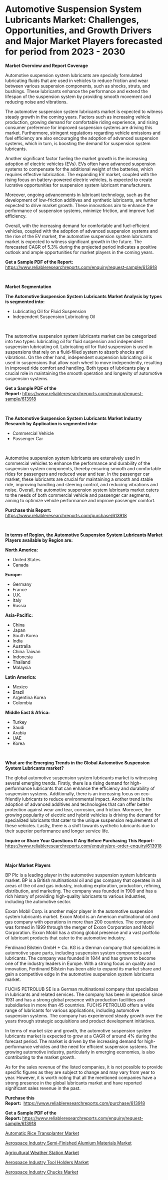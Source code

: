 <p><h1>Automotive Suspension System Lubricants Market: Challenges, Opportunities, and Growth Drivers and Major Market Players forecasted for period from 2023 - 2030</h1></p><p><strong>Market Overview and Report Coverage</strong></p>
<p><p>Automotive suspension system lubricants are specially formulated lubricating fluids that are used in vehicles to reduce friction and wear between various suspension components, such as shocks, struts, and bushings. These lubricants enhance the performance and extend the lifespan of the suspension system by providing smooth movement and reducing noise and vibrations.</p><p>The automotive suspension system lubricants market is expected to witness steady growth in the coming years. Factors such as increasing vehicle production, growing demand for comfortable riding experience, and rising consumer preference for improved suspension systems are driving this market. Furthermore, stringent regulations regarding vehicle emissions and fuel efficiency are also encouraging the adoption of advanced suspension systems, which in turn, is boosting the demand for suspension system lubricants.</p><p>Another significant factor fueling the market growth is the increasing adoption of electric vehicles (EVs). EVs often have advanced suspension systems to compensate for the additional weight of the batteries, which requires effective lubrication. The expanding EV market, coupled with the rising focus on battery-powered electric vehicles, is expected to create lucrative opportunities for suspension system lubricant manufacturers.</p><p>Moreover, ongoing advancements in lubricant technology, such as the development of low-friction additives and synthetic lubricants, are further expected to drive market growth. These innovations aim to enhance the performance of suspension systems, minimize friction, and improve fuel efficiency.</p><p>Overall, with the increasing demand for comfortable and fuel-efficient vehicles, coupled with the adoption of advanced suspension systems and the rise of the EV market, the automotive suspension system lubricants market is expected to witness significant growth in the future. The forecasted CAGR of 5.3% during the projected period indicates a positive outlook and ample opportunities for market players in the coming years.</p></p>
<p><strong>Get a Sample PDF of the Report:</strong> <a href="https://www.reliableresearchreports.com/enquiry/request-sample/613918">https://www.reliableresearchreports.com/enquiry/request-sample/613918</a></p>
<p>&nbsp;</p>
<p><strong>Market Segmentation</strong></p>
<p><strong>The Automotive Suspension System Lubricants Market Analysis by types is segmented into:</strong></p>
<p><ul><li>Lubricating Oil for Fluid Suspension</li><li>Independent Suspension Lubricating Oil</li></ul></p>
<p>&nbsp;</p>
<p><p>The automotive suspension system lubricants market can be categorized into two types: lubricating oil for fluid suspension and independent suspension lubricating oil. Lubricating oil for fluid suspension is used in suspensions that rely on a fluid-filled system to absorb shocks and vibrations. On the other hand, independent suspension lubricating oil is used in suspensions that allow each wheel to move independently, resulting in improved ride comfort and handling. Both types of lubricants play a crucial role in maintaining the smooth operation and longevity of automotive suspension systems.</p></p>
<p><strong>Get a Sample PDF of the Report:</strong>&nbsp;<a href="https://www.reliableresearchreports.com/enquiry/request-sample/613918">https://www.reliableresearchreports.com/enquiry/request-sample/613918</a></p>
<p>&nbsp;</p>
<p><strong>The Automotive Suspension System Lubricants Market Industry Research by Application is segmented into:</strong></p>
<p><ul><li>Commercial Vehicle</li><li>Passenger Car</li></ul></p>
<p>&nbsp;</p>
<p><p>Automotive suspension system lubricants are extensively used in commercial vehicles to enhance the performance and durability of the suspension system components, thereby ensuring smooth and comfortable rides for passengers and reduced wear and tear. In the passenger car market, these lubricants are crucial for maintaining a smooth and stable ride, improving handling and steering control, and reducing vibrations and noise. Overall, the automotive suspension system lubricants market caters to the needs of both commercial vehicle and passenger car segments, aiming to optimize vehicle performance and improve passenger comfort.</p></p>
<p><strong>Purchase this Report:</strong>&nbsp; <a href="https://www.reliableresearchreports.com/purchase/613918">https://www.reliableresearchreports.com/purchase/613918</a></p>
<p>&nbsp;</p>
<p><strong>In terms of Region, the Automotive Suspension System Lubricants Market Players available by Region are:</strong></p>
<p>
    <p> <strong> North America: </strong>
        <ul>
            <li>United States</li>
            <li>Canada</li>
        </ul>
        </p> 
    <p> <strong> Europe: </strong>
        <ul>
            <li>Germany</li>
            <li>France</li>
            <li>U.K.</li>
            <li>Italy</li>
            <li>Russia</li>
        </ul>
        </p> 
    <p> <strong> Asia-Pacific: </strong>
        <ul>
            <li>China</li>
            <li>Japan</li>
            <li>South Korea</li>
            <li>India</li>
            <li>Australia</li>
            <li>China Taiwan</li>
            <li>Indonesia</li>
            <li>Thailand</li>
            <li>Malaysia</li>
        </ul>
        </p> 
    <p> <strong> Latin America: </strong>
        <ul>
            <li>Mexico</li>
            <li>Brazil</li>
            <li>Argentina Korea</li>
            <li>Colombia</li>
        </ul>
        </p> 
    <p> <strong> Middle East & Africa: </strong>
        <ul>
            <li>Turkey</li>
            <li>Saudi</li>
            <li>Arabia</li>
            <li>UAE</li>
            <li>Korea</li>
        </ul>
    </p>
    </p>
<p>&nbsp;</p>
<p><strong>What are the Emerging Trends in the Global Automotive Suspension System Lubricants market?</strong></p>
<p><p>The global automotive suspension system lubricants market is witnessing several emerging trends. Firstly, there is a rising demand for high-performance lubricants that can enhance the efficiency and durability of suspension systems. Additionally, there is an increasing focus on eco-friendly lubricants to reduce environmental impact. Another trend is the adoption of advanced additives and technologies that can offer better protection against wear and tear, corrosion, and friction. Moreover, the growing popularity of electric and hybrid vehicles is driving the demand for specialized lubricants that cater to the unique suspension requirements of these vehicles. Lastly, there is a shift towards synthetic lubricants due to their superior performance and longer service life.</p></p>
<p><strong>Inquire or Share Your Questions If Any Before Purchasing This Report</strong>- <a href="https://www.reliableresearchreports.com/enquiry/pre-order-enquiry/613918">https://www.reliableresearchreports.com/enquiry/pre-order-enquiry/613918</a></p>
<p>&nbsp;</p>
<p><strong>Major Market Players</strong></p>
<p><p>BP Plc is a leading player in the automotive suspension system lubricants market. BP is a British multinational oil and gas company that operates in all areas of the oil and gas industry, including exploration, production, refining, distribution, and marketing. The company was founded in 1909 and has a rich history of providing high-quality lubricants to various industries, including the automotive sector.</p><p>Exxon Mobil Corp. is another major player in the automotive suspension system lubricants market. Exxon Mobil is an American multinational oil and gas company with operations in more than 200 countries. The company was formed in 1999 through the merger of Exxon Corporation and Mobil Corporation. Exxon Mobil has a strong global presence and a vast portfolio of lubricant products that cater to the automotive industry.</p><p>Ferdinand Bilstein GmbH + Co. KG is a German company that specializes in automotive spare parts, including suspension system components and lubricants. The company was founded in 1844 and has grown to become one of the industry leaders in Europe. With a strong focus on quality and innovation, Ferdinand Bilstein has been able to expand its market share and gain a competitive edge in the automotive suspension system lubricants market.</p><p>FUCHS PETROLUB SE is a German multinational company that specializes in lubricants and related services. The company has been in operation since 1931 and has a strong global presence with production facilities and subsidiaries in more than 45 countries. FUCHS PETROLUB offers a wide range of lubricants for various applications, including automotive suspension systems. The company has experienced steady growth over the years through strategic acquisitions and product development initiatives.</p><p>In terms of market size and growth, the automotive suspension system lubricants market is expected to grow at a CAGR of around 4% during the forecast period. The market is driven by the increasing demand for high-performance vehicles and the need for efficient suspension systems. The growing automotive industry, particularly in emerging economies, is also contributing to the market growth.</p><p>As for the sales revenue of the listed companies, it is not possible to provide specific figures as they are subject to change and may vary from year to year. However, it is worth noting that all the mentioned companies have a strong presence in the global lubricants market and have reported significant sales revenue in the past.</p></p>
<p><strong>Purchase this Report:</strong>&nbsp;&nbsp;<a href="https://www.reliableresearchreports.com/purchase/613918">https://www.reliableresearchreports.com/purchase/613918</a></p>
<p></p>
<p><strong>Get a Sample PDF of the Report:</strong>&nbsp;<a href="https://www.reliableresearchreports.com/enquiry/request-sample/613918">https://www.reliableresearchreports.com/enquiry/request-sample/613918</a></p>
<p><p><a href="https://medium.com/@deannakling2927/automatic-rice-transplanter-market-size-growth-forecast-2023-2030-e56f0f1260d3">Automatic Rice Transplanter Market</a></p><p><a href="https://www.linkedin.com/pulse/decoding-aerospace-industry-semi-finished-alumium-materials/">Aerospace Industry Semi-Finished Alumium Materials Market</a></p><p><a href="https://medium.com/@fitanstorm7845/agricultural-weather-station-market-size-growth-forecast-2023-2030-e871249753e1">Agricultural Weather Station Market</a></p><p><a href="https://www.linkedin.com/pulse/aerospace-industry-tool-holders-market-size-2023-2030/">Aerospace Industry Tool Holders Market</a></p><p><a href="https://www.linkedin.com/pulse/aerospace-industry-chucks-market-size-share-global-analysis/">Aerospace Industry Chucks Market</a></p></p>